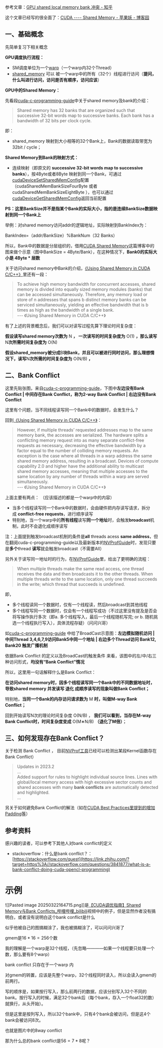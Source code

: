 参考文章：[GPU shared local memory bank 冲突 - 知乎](https://zhuanlan.zhihu.com/p/668474624)

这个文章已经写的很全面了：[CUDA ---- Shared Memory - 苹果妖 - 博客园](https://www.cnblogs.com/1024incn/p/4605502.html)

## 一、基础概念

先简单复习下相关概念

**GPU调度执行流程：**

- SM调度单位为一个[warp](https://zhida.zhihu.com/search?content_id=234604547&content_type=Article&match_order=1&q=warp&zhida_source=entity)（一个warp内32个Thread）
- [shared_memory](https://zhida.zhihu.com/search?content_id=234604547&content_type=Article&match_order=1&q=shared_memory&zhida_source=entity) 可以 被一个warp中的所有（32个）线程进行访问（**提问，什么叫进行访问，访问是否有顺序，访问应该**）

**GPU中的Shared Memory：**

先看段[cuda-c-programming-guide](https://link.zhihu.com/?target=https%3A//docs.nvidia.com/cuda/cuda-c-programming-guide/index.html%3Fhighlight%3Dbank%23shared-memory-5-x)中关于shared memory及bank的介绍：

> Shared memory has 32 banks that are organized such that successive 32-bit words map to successive banks. Each bank has a bandwidth of 32 bits per clock cycle.

即：

- shared_memory 映射到大小相等的32个Bank上，Bank的数据读取带宽为32bit / cycle；

**Shared Memory到Bank的映射方式：**

- 连续映射（即原文的 **successive 32-bit words map to successive banks**），按4Byte或者8Byte 映射到同一个Bank，可通过[cudaDeviceSetSharedMemConfig](https://link.zhihu.com/?target=https%3A//docs.nvidia.com/cuda/cuda-runtime-api/group__CUDART__DEVICE.html%23group__CUDART__DEVICE_1ga4f3f8a422968f9524012f43ba852058)配置（cudaSharedMemBankSizeFourByte 或者 cudaSharedMemBankSizeEightByte ），也可以通过[cudaDeviceGetSharedMemConfig](https://link.zhihu.com/?target=https%3A//docs.nvidia.com/cuda/cuda-runtime-api/group__CUDART__DEVICE.html%23group__CUDART__DEVICE_1g318e21528985458de8613d87da832b42)返回当前配置

**PS：这里BankSize并不是指某个Bank的实际大小，指的是连续BankSize数据映射到同一个Bank上**

举例：对shared memory访问addr的逻辑地址，实际映射到BankIndex为：

BankIndex=（addr/BankSize）%BankNum（32 Banks）

所以，Bank中的数据是分层组织的，借用[CUDA Shared Memory](https://link.zhihu.com/?target=https%3A//www.cnblogs.com/1024incn/p/4605502.html)这篇博客中的图来做个示意（图中BankSize = 4Byte/Bank），在这种情况下，**Bank0的实际大小是 4Byte * 层数**

关于访问shared memory中Bank的介绍，[《Using Shared Memory in CUDA C/C++》](https://link.zhihu.com/?target=https%3A//developer.nvidia.com/blog/using-shared-memory-cuda-cc/)里还有一段：

> To achieve high memory bandwidth for concurrent accesses, shared memory is divided into equally sized memory modules (banks) that can be accessed simultaneously. Therefore, any memory load or store of n addresses that spans b distinct memory banks can be serviced simultaneously, yielding an effective bandwidth that is b times as high as the bandwidth of a single bank.  
> --- 《Using Shared Memory in CUDA C/C++》

有了上述的背景概念后，我们可以对读写过程先算下理论时间复杂度：

**假设读写shared memory次数为** N **， 一次读写的时间复杂度为** O(1) **，那么读写**N**次所需时间复杂度为** O(N)

**假设shared_memory被分成**B**块Bank，并且可以被进行同时访问，那么理想情况下，读写**N**次所需的时间复杂度为** O(N/B) **，**

## 二、Bank Conflict

这里先贴张图，来自[cuda-c-programming-guide](https://link.zhihu.com/?target=https%3A//docs.nvidia.com/cuda/cuda-c-programming-guide/index.html%23shared-memory-5-x)，下图中**左边没有Bank Conflict | 中间存在Bank Conflict，称为2-way Bank Conflict | 右边没有Bank Conflict**

这里有个问题，当不同线程读写同一个Bank中的数据时，会发生什么？

回到[《Using Shared Memory in CUDA C/C++》](https://link.zhihu.com/?target=https%3A//developer.nvidia.com/blog/using-shared-memory-cuda-cc/)：

> However, if multiple threads’ requested addresses map to the same memory bank, the accesses are serialized. The hardware splits a conflicting memory request into as many separate conflict-free requests as necessary, decreasing the effective bandwidth by a factor equal to the number of colliding memory requests. An exception is the case where all threads in a warp address the same shared memory address, resulting in a broadcast. Devices of compute capability 2.0 and higher have the additional ability to multicast shared memory accesses, meaning that multiple accesses to the same location by any number of threads within a warp are served simultaneously.  
> --- 《Using Shared Memory in CUDA C/C++》

上面主要有两点：
（应该描述的都是一个warp中的内容）
- 当多个线程读写同一个Bank中的数据时，会由硬件把内存读写请求，拆分成 **conflict-free requests**，进行顺序读写
- 特别地，当一个warp中的**所有线程**读写**同一个地址**时，会触发**broadcast**机制，此时不会退化成顺序读写

注：上面提到触发broadcast机制的条件是**all** threads acess **same address**，但在翻阅cuda-c-programming-guide以及最新版本的[NVProfGuide](https://link.zhihu.com/?target=https%3A//docs.nvidia.com/nsight-compute/ProfilingGuide/index.html)时，发现只要是**多个**thread **读写**就会触发broadcast（不需要All）

另外关于读写同一地址时的行为，在[NVProfGuide](https://link.zhihu.com/?target=https%3A//docs.nvidia.com/nsight-compute/ProfilingGuide/index.html)里，给出了更明确的流程：

> When multiple threads make the same read access, one thread receives the data and then broadcasts it to the other threads. When multiple threads write to the same location, only one thread succeeds in the write; which thread that succeeds is undefined.

即，

- 多个线程读同一个数据时，仅有一个线程读，然后broadcast到其他线程
- 多个线程写同一个数据时，仅会有一个线程写成功（不过这里没有提及是否会将写操作执行多次（即a. 多个线程写入，最后一个线程随机写完; or b. 随机挑选一个线程执行写入），具体流程存疑）（问问兴哥）


如[cuda-c-programming-guide](https://link.zhihu.com/?target=https%3A//docs.nvidia.com/cuda/cuda-c-programming-guide/index.html%23shared-memory-5-x) 中给了BroadCast示意图：**左边模拟随机访问 | 中间Thread 3,4,6,7,9访问Bank5中同一个地址 | 右边多个Thread访问 Bank12, Bank20 触发广播机制**

依据Bank Conflict 的定义以及BroadCast的触发条件 来看，该图中的左/中/右三种访问形式，**均没有“Bank Conflict”情况**

所以，这里用一句话解释什么是Bank Conflict：

**在访问shared memory时，因多个线程读写同一个Bank中的不同数据地址时，导致shared memory 并发读写 退化 成顺序读写的现象叫做Bank Conflict；**

特别地，**当同一个Bank的内存访问请求数为** M **时，叫做M-way Bank Conflict；**

回到开始读写N次的理论时间复杂度 O(N/B) ， **我们可以看到，当存在M-way Bank Conflict时，时间复杂度变成** O(M∗N/B) **（退化了M倍）**；

## 三、如何发现存在Bank Conflict？

关于检测 Bank Conflict ， 目前[NVProf工具](https://link.zhihu.com/?target=https%3A//docs.nvidia.com/nsight-compute/ProfilingGuide/index.html)已经可以检测出某段Kernel函数存在Bank Conflict）

> Updates in 2023.2  
> ...  
> Added support for rules to highlight individual source lines. Lines with global/local memory access with high excessive sector counts and shared accesses with many **bank conflicts** are automatically detected and highlighted.  
> ...

另关于如何避免Bank Conflict的解法（如在[CUDA Best Practices里提到的增加Padding等](https://link.zhihu.com/?target=https%3A//docs.nvidia.com/cuda/cuda-c-best-practices-guide/index.html%3Fhighlight%3Dbank%2520conflict%23shared-memory-and-memory-banks)）

## 参考资料

感兴趣的读者，可以参考下其他人对bank conflict的定义

- stackoverflow：什么是bank conflict？：[https://stackoverflow.com/quest](https://link.zhihu.com/?target=https%3A//stackoverflow.com/questions/3841877/what-is-a-bank-conflict-doing-cuda-opencl-programming)


# 示例
![[Pasted image 20250322164715.png]]是[【CUDA调优指南】Shared Memory与Bank Conflicts_哔哩哔哩_bilibili](https://www.bilibili.com/video/BV1AicNemE9m/?spm_id_from=333.1387.upload.video_card.click&vd_source=e7488b73976f312b16ed6db284f782cd)视频中的例子，但是显然作者没有搞明白，或者没有说明白这个bank conflict是什么

似乎他被自己的图搞糊涂了，我也被搞糊涂了，可以问问兴哥了

gmem是$16*16=256$个数

我的理解是一个warp是32个线程，（先忽略————如果一个线程要只处理一个数，那么要有8个warp）

bank conflict 只存在于一个warp 内

对gmem的转置，应该是先整个warp，32个线程同时读入，所以会读入gmem的前两行。

写的顺序是，如果按行写入，那么前两行的数据，应该分别写入32个不同的bank。按行写入的时候，满足32个bank后（每个bank，存入一个float32的数）就换行，从头开始）。

但是这里是按列写入，所以32个bank中，只有4个bank会被访问，但是这4个bank会被访问8次。

也就是图片中的8way conflict

那为什么总的bank conflict是$56=7*8$呢？
